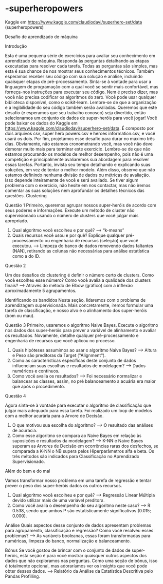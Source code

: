 # -superheropowers
Kaggle em https://www.kaggle.com/claudiodavi/superhero-set/data (superheropowers)


Desafio de aprendizado de máquina

Introdução

Esta é uma pequena série de exercícios para avaliar seu conhecimento em aprendizado de máquina. Responda às perguntas detalhando as etapas executadas para resolver cada tarefa. Todas as perguntas são simples, mas esta é sua chance de nos mostrar seus conhecimentos técnicos.
Também esperamos receber seu código com sua solução e análise, incluindo quaisquer etapas de pré-processamento. Sinta-se à vontade para usar a linguagem de programação com a qual você se sentir mais confortável, mas forneça-nos instruções para executar seu código. Nem é preciso dizer, mas você não precisa codificar os algoritmos do zero. Você pode usar qualquer biblioteca disponível, como o scikit-learn. Lembre-se de que a organização e a legibilidade do seu código também serão avaliadas.
Queremos que este desafio (e esperamos que seu trabalho conosco) seja divertido, então selecionamos um conjunto de dados de super-heróis para você jogar! Você pode baixar os dados do Kaggle em https://www.kaggle.com/claudiodavi/superhero-set/data. É composto por dois arquivos csv, super hero powers.csv e heroes information.csv, e você usará os dois.
Por fim, projetamos esse desafio para durar no máximo três dias. Obviamente, não estamos cronometrando você, mas você não deve demorar muito mais para terminar este exercício. Lembre-se de que não estamos procurando os modelos de melhor desempenho, pois não é uma competição e principalmente avaliaremos sua abordagem para resolver essas tarefas. Portanto, invista seu tempo detalhando e explicando suas soluções, em vez de tentar o melhor modelo. Além disso, observe que não estamos definindo nenhuma divisão de dados ou métricas de avaliação. Isso depende inteiramente de você e será avaliado.
Se tiver algum problema com o exercício, não hesite em nos contactar, mas não iremos comentar as suas soluções nem aprofundar os detalhes técnicos das questões.
Clustering

Questão 1
Primeiro, queremos agrupar nossos super-heróis de acordo com seus poderes e informações. Execute um método de cluster não supervisionado usando o número de clusters que você julgar mais apropriado.

1. Qual algoritmo você escolheu e por quê? --> “k-means”
2. Quais recursos você usou e por quê? Explique qualquer pré-processamento ou engenharia de recursos (seleção) que você executou. --> Limpeza do banco de dados removendo dados faltantes (NAN), retirando as colunas não necessárias para análise estatística como a do ID.

Questão 2

Um dos desafios do clustering é definir o número certo de clusters. Como você escolheu esse número? Como você avalia a qualidade dos clusters finais? --> Através do método de Elbow (gráfico) com a inflexão aproximadamente 5 agrupamentos.

Identificando os bandidos
Nesta seção, lidaremos com o problema de aprendizagem supervisionada. Mais concretamente, iremos formular uma tarefa de classificação, e nosso alvo é o alinhamento dos super-heróis (bom ou mau).

Questão 3
Primeiro, usaremos o algoritmo Naive Bayes. Execute o algoritmo nos dados dos super-heróis para prever a variável de alinhamento e avaliar os resultados. Novamente, detalhe qualquer pré-processamento e engenharia de recursos que você aplicou no processo.

1. Quais hipóteses assumimos ao usar o algoritmo Naive Bayes? --> Altura e Peso são preditoras da Target ("Alignment").
2. Como as características específicas deste conjunto de dados influenciam suas escolhas e resultados de modelagem? --> Dados numéricos e contínuos.
3. Como você avalia os resultados? --> Foi necessário normalizar e balancear as classes, assim, no pré balanceamento a acuária era maior que após o procedimento.

Questão 4

Agora sinta-se à vontade para executar o algoritmo de classificação que julgar mais adequado para essa tarefa. Foi realizado um loop de modelos com a melhor acurária para a Arvore de Decisão.


1. O que motivou sua escolha do algoritmo? --> O resultado das análises de acurácia.
2. Como esse algoritmo se compara ao Naive Bayes em relação às suposições e resultados da modelagem? --> K-NN e Naive Bayes superam as Arvores de Decisão em ocorrências raras dos desfechos, se comparada a K-NN o NB supera pelos Hiperparâmetros alfa e beta. Os três métodos são indicados para Classificação no Aprendizado Supervisionado.

Além do bem e do mal

Vamos transformar nosso problema em uma tarefa de regressão e tentar prever o peso dos super-heróis dados os outros recursos.

1. Qual algoritmo você escolheu e por quê? --> Regressão Linear Múltipla devido utilizar mais de uma variável preditora.
2. Como você avalia o desempenho do seu algoritmo neste caso? --> R 0.538, sendo que ambos P são estatisticamente significativos (0.015; 0.000).

Análise
Quais aspectos desse conjunto de dados apresentam problemas para agrupamento, classificação e regressão? Como você resolveu esses problemas? --> As variáveis booleanas, essas foram transformadas para numéricas, limpeza do banco, normalização e balanceamento.

Bônus
Se você gostou de brincar com o conjunto de dados de super-heróis, esta seção é para você mostrar quaisquer outros aspectos dos dados que não exploramos nas perguntas. Como uma seção de bônus, isso é totalmente opcional, mas adoraríamos ver os insights que você pode obter desses dados. --> Relatório da Análise da Estatística Descritiva pelo Pandas Profilling.





